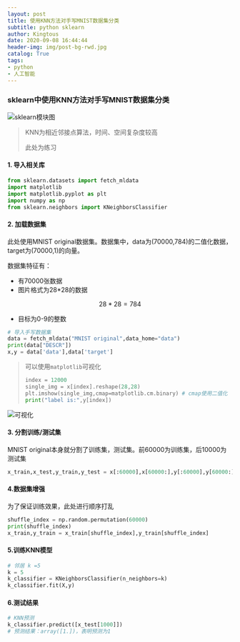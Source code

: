 ```yaml
---
layout: post
title: 使用KNN方法对手写MNIST数据集分类
subtitle: python sklearn
author: Kingtous
date: 2020-09-08 16:44:44
header-img: img/post-bg-rwd.jpg
catalog: True
tags:
- python
- 人工智能
---
```


### sklearn中使用KNN方法对手写MNIST数据集分类

![sklearn模块图](https://pic3.zhimg.com/v2-9ebf3653df2622aa02c7f8b4ec6daf4f_1440w.jpg?source=172ae18b)

> KNN为相近邻接点算法，时间、空间复杂度较高
>
> 此处为练习

#### 1. 导入相关库

```python
from sklearn.datasets import fetch_mldata
import matplotlib
import matplotlib.pyplot as plt
import numpy as np
from sklearn.neighbors import KNeighborsClassifier
```

#### 2. 加载数据集

此处使用MNIST original数据集。数据集中，data为(70000,784)的二值化数据，target为(70000,1)的向量。

数据集特征有：

- 有70000张数据
- 图片格式为28*28的数据

$$
28 * 28 = 784
$$

- 目标为0-9的整数

```python
# 导入手写数据集
data = fetch_mldata("MNIST original",data_home="data")
print(data["DESCR"])
x,y = data['data'],data['target']
```

> 可以使用`matplotlib`可视化
>
> ```python
> index = 12000
> single_img = x[index].reshape(28,28)
> plt.imshow(single_img,cmap=matplotlib.cm.binary) # cmap使用二值化
> print("label is:",y[index])
> ```

![可视化](http://img.kingtous.cn/img/20200907205658.png)

#### 3. 分割训练/测试集

MNIST original本身就分割了训练集，测试集。前60000为训练集，后10000为测试集

```python
x_train,x_test,y_train,y_test = x[:60000],x[60000:],y[:60000],y[60000:]
```

#### 4.数据集增强

为了保证训练效果，此处进行顺序打乱

```python
shuffle_index = np.random.permutation(60000)
print(shuffle_index)
x_train,y_train = x_train[shuffle_index],y_train[shuffle_index]
```

#### 5.训练KNN模型

```python
# 邻居 k =5
k = 5
k_classifier = KNeighborsClassifier(n_neighbors=k)
k_classifier.fit(X,y)
```

#### 6.测试结果

```python
# KNN预测
k_classifier.predict([x_test[1000]])
# 预测结果：array([1.])，表明预测为1
```

